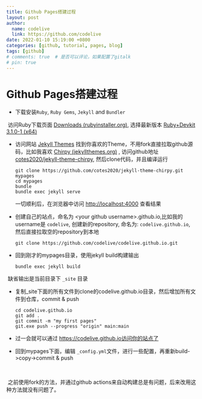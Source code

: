 ```yaml
---
title: Github Pages搭建过程
layout: post
author:
  name: codelive
  link: https://github.com/codelive
date: 2022-01-10 15:19:00 +0800
categories: [github, tutorial, pages, blog]
tags: [github]
# comments: true  # 是否可以评论，如果配置了gitalk
# pin: true
---
```


# Github Pages搭建过程


- 下载安装`Ruby`, `Ruby Gems`, `Jekyll` and `Bundler`

​		访问Ruby下载页面 [Downloads (rubyinstaller.org)](https://rubyinstaller.org/downloads/), 选择最新版本  [Ruby+Devkit 3.1.0-1 (x64)](https://github.com/oneclick/rubyinstaller2/releases/download/RubyInstaller-3.1.0-1/rubyinstaller-devkit-3.1.0-1-x64.exe)


- 访问网站 [Jekyll Themes](http://jekyllthemes.org/) 找到你喜欢的Theme，不用fork直接拉取github源码，比如我喜欢 [Chirpy (jekyllthemes.org)](http://jekyllthemes.org/themes/jekyll-theme-chirpy/) , 访问github地址 [cotes2020/jekyll-theme-chirpy](https://github.com/cotes2020/jekyll-theme-chirpy/), 然后clone代码，并且编译运行

  ```shell
  git clone https://github.com/cotes2020/jekyll-theme-chirpy.git mypages
  cd mypages
  bundle
  bundle exec jekyll serve
  ```

  一切顺利后，在浏览器中访问 [http://localhost:4000](http://localhost:4000/) 查看结果

- 创建自己的站点，命名为 \<your github username\>.github.io,比如我的username是 `codelive`, 创建新的repository, 命名为: `codelive.github.io`, 然后直接拉取空的repository到本地

  ```shell
  git clone https://github.com/codelive/codelive.github.io.git
  ```

- 回到刚才的mypages目录，使用jekyll build构建输出
  
  ```shell
  bundle exec jekyll build
  ```

​		缺省输出是当前目录下 `_site` 目录

- 复制_site下面的所有文件到clone的codelive.github.io目录，然后增加所有文件到仓库，commit & push

  ```shell
  cd codelive.github.io
  git add .
  git commit -m "my first pages"
  git.exe push --progress "origin" main:main
  ```

- 过一会就可以通过 https://codelive.github.io访问你的站点了

- 回到mypages下面，编辑 `_config.yml`文件，进行一些配置，再重新build->copy->commit & push

​	

​	之前使用fork的方法，并通过github actions来自动构建总是有问题，后来改用这种方法就没有问题了。
